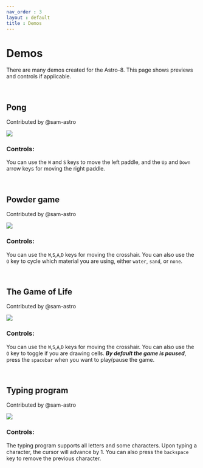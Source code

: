 ```yaml
---
nav_order : 3
layout : default
title : Demos
---
```


# Demos

There are many demos created for the Astro-8. This page shows previews and controls if applicable.

<br>

## Pong

Contributed by @sam-astro

<img src="https://raw.githubusercontent.com/sam-astro/Astro8-Computer/main/images/pong.gif"/>

### Controls:
You can use the `W` and `S` keys to move the left paddle, and the `Up` and `Down` arrow keys for moving the right paddle.

<br>

## Powder game

Contributed by @sam-astro

<img src="https://raw.githubusercontent.com/sam-astro/Astro8-Computer/main/images/sand.gif"/>

### Controls:
You can use the `W`,`S`,`A`,`D` keys for moving the crosshair. You can also use the `O` key to cycle which material you are using, either `water`, `sand`, or `none`.

<br>

## The Game of Life

Contributed by @sam-astro

<img src="https://raw.githubusercontent.com/sam-astro/Astro8-Computer/main/images/gameoflife.gif"/>

### Controls:
You can use the `W`,`S`,`A`,`D` keys for moving the crosshair. You can also use the `O` key to toggle if you are drawing cells. ***By default the game is paused***, press the `spacebar` when you want to play/pause the game.

<br>

## Typing program

Contributed by @sam-astro

<img src="https://raw.githubusercontent.com/sam-astro/Astro8-Computer/main/images/typing.gif"/>

### Controls:
The typing program supports all letters and some characters. Upon typing a character, the cursor will advance by 1. You can also press the `backspace` key to remove the previous character.

<br>
